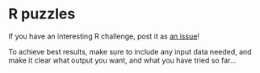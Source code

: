 # R puzzles

If you have an interesting R challenge, post it as [an issue](https://github.com/vanatteveldt/rpuzzles/issues/new)! 

To achieve best results, make sure to include any input data needed, and make it clear what output you want, and what you have tried so far...
